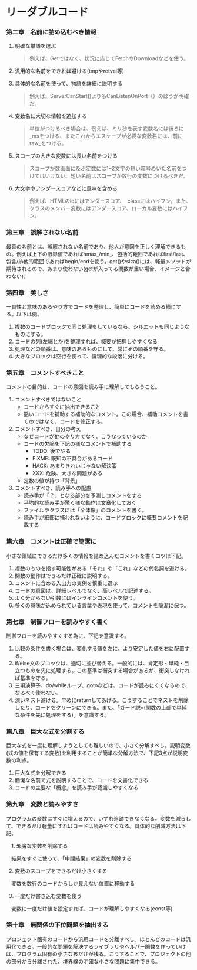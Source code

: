 # リーダブルコード

### 第二章　名前に詰め込むべき情報

1. 明確な単語を選ぶ

    > 例えば、Getではなく、状況に応じてFetchやDownloadなどを使う。

2. 汎用的な名前をできれば避ける(tmpやretval等)

3. 具体的な名前を使って、物語を詳細に説明する

    >例えば、ServerCanStart()よりもCanListenOnPort（）のほうが明確だ。

4. 変数名に大切な情報を追加する

    >単位がつけるべき場合は、例えば、ミリ秒を表す変数名には後ろに_msをつける、またこれからエスケープが必要な変数名には、前にraw_をつける。

5. スコープの大きな変数には長い名前をつける

    >スコープが数画面に及ぶ変数には1~2文字の短い暗号めいた名前をつけてはいけない。短い名前はスコープが数行の変数につけるべきだ。

6. 大文字やアンダースコアなどに意味を含める

    >例えば、HTMLのidにはアンダースコア、　classにはハイフン。また、クラスのメンバー変数にはアンダースコア、ローカル変数にはハイフン。

### 第三章　誤解されない名前

最善の名前とは、誤解されない名前であり、他人が意図を正しく理解できるもの。例えば上下の限界値であればhmax_/min_、包括的範囲であればfirst/last、包含/排他的範囲であればbegin/endを使う。get()やsiza()には、軽量メソッドが期待されるので、あまり使わない(getが入ってる関数が重い場合、イメージと合わない)。

### 第四章　美しさ

一貫性と意味のあるやり方でコードを整理し、簡単にコードを読める様にする。以下は例。

1. 複数のコードブロックで同じ処理をしているなら、シルエットも同じようなものにする。
2. コードの列(左端とか)を整理すれば、概要が把握しやすくなる
3. 処理などの順番は、意味のあるものにして、常にその順番を守る。
4. 大きなブロックは空行を使って、論理的な段落に分ける。

### 第五章　コメントすべきこと

コメントの目的は、コードの意図を読み手に理解してもらうこと。
 
 1. コメントすべきではないこと
    - コードからすぐに抽出できること
    - 酷いコードを補助する補助的なコメント。この場合、補助コメントを書くのではなく、コードを修正する。 
 2. コメントすべき、自分の考え
    - なぜコードが他のやり方でなく、こうなっているのか
    - コードの欠陥を下記の様なコメントで補助する
        - TODO: 後でやる
        - FIXME: 既知の不具合があるコード
        - HACK: あまりきれいじゃない解決策
        - XXX: 危険、大きな問題がある
    - 定数の値が持つ「背景」
 3. コメントすべき、読み手への配慮
    - 読み手が「？」となる部分を予測しコメントをする
    - 平均的な読み手が驚く様な動作は文章化しておく
    - ファイルやクラスには「全体像」のコメントを書く。
    - 読み手が細部に捕われないように、コードブロックに概要コメントを記載する

### 第六章　コメントは正確で簡潔に

小さな領域にできるだけ多くの情報を詰め込んだコメントを書くコツは下記。

 1. 複数のものを指す可能性がある「それ」や「これ」などの代名詞を避ける。
 2. 関数の動作はできるだけ正確に説明する。
 3. コメントに含める入出力の実例を慎重に選ぶ
 4. コードの意図は、詳細レベルでなく、高レベルで記述する。
 5. よく分からない引数にはインラインコメントを使う。
 6. 多くの意味が込められている言葉や表現を使って、コメントを簡潔に保つ。

### 第七章　制御フローを読みやすく書く

制御フローを読みやすくする為に、下記を意識する。

 1. 比較の条件を書く場合は、変化する値を左に、より安定した値を右に配置する。
 2. if/else文のブロックは、適切に並び替える。一般的には、肯定形・単純・目立つものを先に処理する。この基準は衝突する場合があるが、衝突しなければ基準を守る。
 3. 三項演算子、do/whileループ、gotoなどは、コードが読みにくくなるので、なるべく使わない。
 4. 深いネスト避ける。早めにreturnしてあげる。こうすることでネストを削除したり、コードをクリーンにできる。また、「ガード説=(関数の上部で単純な条件を先に処理をする)」を意識する。

### 第八章　巨大な式を分割する

巨大な式を一度に理解しようとしても難しいので、小さく分解すべし。説明変数(式の値を保有する変数)を利用することが簡単な分解方法で、下記3点が説明変数の利点。

 1. 巨大な式を分解できる
 2. 簡潔な名前で式を説明することで、コードを文書化できる
 3. コードの主要な「概念」を読み手が認識しやすくなる

### 第九章　変数と読みやすさ

プログラムの変数はすぐに増えるので、いずれ追跡できなくなる。変数を減らして、できるだけ軽量にすればコードは読みやすくなる。具体的な削減方法は下記。

　1. 邪魔な変数を削除する

　結果をすぐに使って、「中間結果」の変数を削除する
    
  2. 変数のスコープをできるだけ小さくする

　変数を数行のコードからしか見えない位置に移動する
  
  3. 一度だけ書き込む変数を使う

  　変数に一度だけ値を設定すれば、コードが理解しやすくなる(const等)

### 第十章　無関係の下位問題を抽出する

プロジェクト固有のコードから汎用コードを分離すべし。ほとんどのコードは汎用化できる。一般的な問題を解決するライブラリやヘルパー関数を作っていけば、プログラム固有の小さな核だけが残る。こうすることで、プロジェクトの他の部分から分離された、境界線の明確な小さな問題に集中できる。

